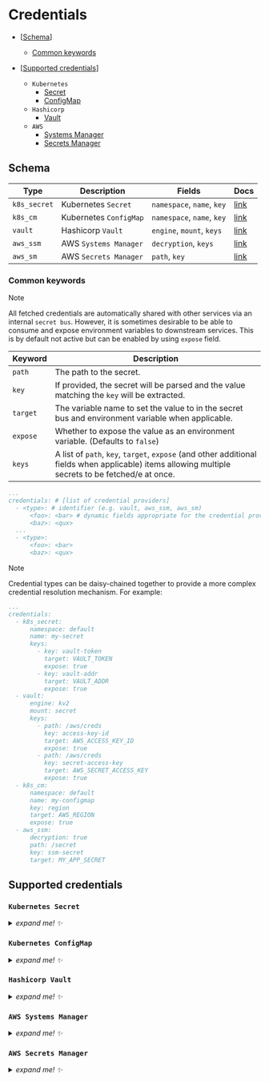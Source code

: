 # Credentials

* [[Schema](#schema)]
    * [Common keywords](#common-keywords)

* [[Supported credentials](#supported-credentials)]
    * `Kubernetes`
        * [Secret](#kubernetes-secret)
        * [ConfigMap](#kubernetes-configmap)
    * `Hashicorp`
        * [Vault](#hashicorp-vault)
    * `AWS`
        * [Systems Manager](#aws-systems-manager)
        * [Secrets Manager](#aws-secrets-manager)

## Schema

| Type         | Description            | Fields                     | Docs                   |
|--------------|------------------------|----------------------------|------------------------|
| `k8s_secret` | Kubernetes `Secret`    | `namespace`, `name`, `key` | [link](#K8S_SECRET.md) |
| `k8s_cm`     | Kubernetes `ConfigMap` | `namespace`, `name`, `key` | [link](#K8S_CM.md)     |
| `vault`      | Hashicorp `Vault`      | `engine`, `mount`, `keys`  | [link](#VAULT.md)      |
| `aws_ssm`    | AWS `Systems Manager`  | `decryption`, `keys`       | [link](#SSM.md)        |
| `aws_sm`     | AWS `Secrets Manager`  | `path`, `key`              | [link](#SM.md)         |

### Common keywords

> [!NOTE]
> All fetched credentials are automatically shared with other services via an internal `secret bus`.
> However, it is sometimes desirable to be able to consume and expose environment variables to downstream services.
> This is by default not active but can be enabled by using `expose` field.

| Keyword  | Description                                                                                                                                        |
|----------|----------------------------------------------------------------------------------------------------------------------------------------------------|
| `path`   | The path to the secret.                                                                                                                            |
| `key`    | If provided, the secret will be parsed and the value matching the `key` will be extracted.                                                         |
| `target` | The variable name to set the value to in the secret bus and environment variable when applicable.                                                  |
| `expose` | Whether to expose the value as an environment variable. (Defaults to `false`)                                                                      |
| `keys`   | A list of `path`, `key`, `target`, `expose` (and other additional fields when applicable) items allowing multiple secrets to be fetched/e at once. |

```yaml
...
credentials: # [list of credential providers]
  - <type>: # identifier (e.g. vault, aws_ssm, aws_sm)
      <foo>: <bar> # dynamic fields appropriate for the credential provider
      <baz>: <qux>
  ...
  - <type>:
      <foo>: <bar>
      <baz>: <qux> 
```

> [!NOTE]  
> Credential types can be daisy-chained together to provide a more complex credential resolution mechanism.
> For example:
> ```yaml
> ...
> credentials:
>   - k8s_secret:
>       namespace: default
>       name: my-secret
>       keys:
>         - key: vault-token
>           target: VAULT_TOKEN
>           expose: true
>         - key: vault-addr
>           target: VAULT_ADDR
>           expose: true
>   - vault:
>       engine: kv2
>       mount: secret
>       keys:
>         - path: /aws/creds
>           key: access-key-id
>           target: AWS_ACCESS_KEY_ID
>           expose: true
>         - path: /aws/creds
>           key: secret-access-key
>           target: AWS_SECRET_ACCESS_KEY
>           expose: true
>   - k8s_cm:
>       namespace: default
>       name: my-configmap
>       key: region
>       target: AWS_REGION
>       expose: true
>   - aws_ssm:
>       decryption: true
>       path: /secret
>       key: ssm-secret
>       target: MY_APP_SECRET
> ```

## Supported credentials

### `Kubernetes Secret`

<details>
    <summary><i>expand me! ✨</i></summary>

```yaml
...
credentials:
  - k8s_secret:
      namespace: default
      name: my-secret
      key: secret
      target: MY_SECRET
      expose: true
```

</details>

### `Kubernetes ConfigMap`

<details>
    <summary><i>expand me! ✨</i></summary>

```yaml
...
credentials:
  - k8s_cm:
      namespace: default
      name: my-secret
      key: secret
      target: MY_SECRET
      expose: true
```

</details>

### `Hashicorp Vault`

<details>
    <summary><i>expand me! ✨</i></summary>

```yaml
...
credentials:
  - vault:
      # address: <value> # Defaults to VAULT_ADDR - @TODO(paulo) WIP
      # token_var: <var> # Defaults to VAULT_TOKEN - @TODO(paulo) WIP
      engine: kv2
      mount: secret
      keys:
        - path: /path
          key: user
          target: MY_USER
          expose: true
        - path: /path
          key: secret
    target: MY_SECRET
```

</details>

### `AWS Systems Manager`

<details> 
    <summary><i>expand me! ✨</i></summary>

```yaml
...
credentials:
  - aws_ssm:
      decryption: true
      keys:
        - path: /path
          key: user
          target: MY_USER
        - path: /path
          key: secret
          target: MY_SECRET
```

</details>

### `AWS Secrets Manager`

<details> 
    <summary><i>expand me! ✨</i></summary>

```yaml
...
credentials:
  - aws_sm:
      path: /path
      key: secret
      target: MY_SECRET
```

</details>
